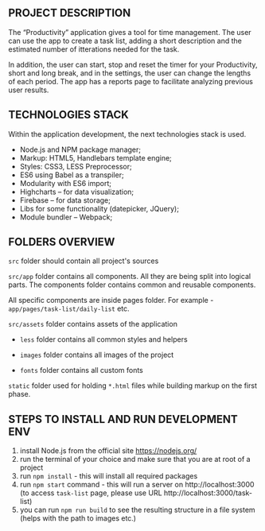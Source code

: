 ## PROJECT DESCRIPTION

The “Productivity” application gives a tool for time management. The user can use the app to create a task list, adding a short description and the estimated number of itterations needed for the task. 

In addition, the user can start, stop and reset the timer for your Productivity, short and long break, and in the settings, the user can change the lengths of each period. The app has a reports page to facilitate analyzing previous user results.

## TECHNOLOGIES STACK

Within the application development, the next technologies stack is used.

- Node.js and NPM package manager;
- Markup: HTML5, Handlebars template engine;
- Styles: CSS3, LESS Preprocessor;
- ES6 using Babel as a transpiler;
- Modularity with ES6 import;
- Highcharts – for data visualization;
- Firebase – for data storage;
- Libs for some functionality (datepicker, JQuery);
- Module bundler – Webpack;

## FOLDERS OVERVIEW

`src` folder should contain all project's sources

`src/app` folder contains all components. All they are being split into logical parts. The components folder contains common and reusable components.

All specific components are inside pages folder. For example - `app/pages/task-list/daily-list` etc.

`src/assets` folder contains assets of the application

- `less` folder contains all common styles and helpers

- `images` folder contains all images of the project

- `fonts` folder contains all custom fonts

`static` folder used for holding `*.html` files while building markup on the first phase.

## STEPS TO INSTALL AND RUN DEVELOPMENT ENV
1. install Node.js from the official site https://nodejs.org/
2. run the terminal of your choice and make sure that you are at root of a project
3. run `npm install` - this will install all required packages
4. run `npm start` command - this will run a server on http://localhost:3000 (to access `task-list` page, please use URL http://localhost:3000/task-list)
5. you can run `npm run build` to see the resulting structure in a file system (helps with the path to images etc.)